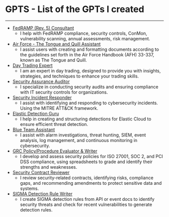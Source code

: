 # GPTS - List of the GPTs I created
------

- [FedRAMP (Rev. 5) Consultant ](https://chatgpt.com/g/g-nhTxoXCQR-fedramp-rev-5-consultant)
  - I help with FedRAMP compliance, security controls, ConMon, vulnerability scanning, annual assessments, risk management.
- [Air Force - The Tongue and Quill Assistant](https://chatgpt.com/g/g-5B0k7utcA-air-force-the-tongue-and-quill-assistant)
  - I assist users with creating and formatting documents according to the guidelines set forth in the Air Force Handbook (AFH) 33-337, known as The Tongue and Quill.
- [Day Trading Expert](https://chatgpt.com/g/g-LEYY7LMhM-day-trading-expert)
  - I am an expert in day trading, designed to provide you with insights, strategies, and techniques to enhance your trading skills.
- [Security Assurance Auditor](https://chatgpt.com/g/g-uKgot5jV5-security-assurance-auditor)
  - I specialize in conducting security audits and ensuring compliance with IT security controls for organizations. 
- [Security Incident Responder](https://chatgpt.com/g/g-EQgFc7MkM-security-incident-responder)
  - I assist with identifying and responding to cybersecurity incidents. Using the MITRE ATT&CK framework.
- [Elastic Detection Guru](https://chatgpt.com/g/g-5Cjrvpc8A-elastic-detection-guru)
  - I help in creating and structuring detections for Elastic Cloud to ensure efficient threat detection.
- [Blue Team Assistant](https://chatgpt.com/g/g-sCF75MJKP-blue-team-assistant)
  - I assist with alarm investigations, threat hunting, SIEM, event analysis, log management, and continuous monitoring in cybersecurity.
- [GRC Policy/Procedure Evaluator & Writer](https://chatgpt.com/g/g-LrNfCFppE-grc-policy-procedure-evaluator-creator)
  - I develop and assess security policies for ISO 27001, SOC 2, and PCI DSS compliance, using spreadsheets to grade and identify their strengths and weaknesses.
- [Security Contract Reviewer](https://chatgpt.com/g/g-u6NGWJHsn-security-contract-reviewer)
  - I review security-related contracts, identifying risks, compliance gaps, and recommending amendments to protect sensitive data and systems.
- [SIGMA Detection Rule Writer](https://chatgpt.com/g/g-kFvk2z1Z6-sigma-detection-rule-writer)
  - I create SIGMA detection rules from API or event docs to identify security threats and check for recent vulnerabilities to generate detection rules.
 
